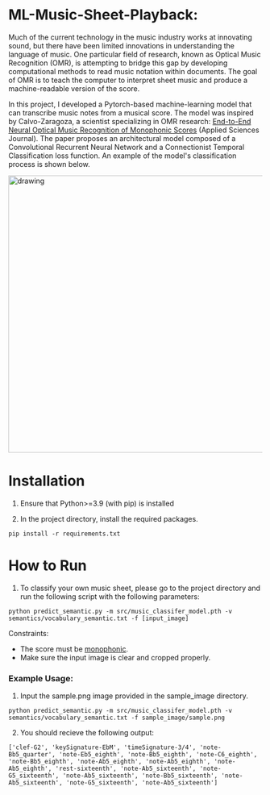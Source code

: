 # ML-Music-Sheet-Playback: 

Much of the current technology in the music industry works at innovating sound, but there have been limited innovations in understanding the language of music. One particular field of research, known as Optical Music Recognition (OMR), is attempting to bridge this gap by developing computational methods to read music notation within documents. The goal of OMR is to teach the computer to interpret sheet music and produce a machine-readable version of the score.

In this project, I developed a Pytorch-based machine-learning model that can transcribe music notes from a musical score. The model was inspired by Calvo-Zaragoza, a scientist specializing in OMR research: [End-to-End Neural Optical Music Recognition of Monophonic Scores](https://www.mdpi.com/2076-3417/8/4/606) (Applied Sciences Journal). The paper proposes an architectural model composed of a Convolutional Recurrent Neural Network and a Connectionist Temporal Classification loss function. An example of the model's classification process is shown below.

<img src="https://user-images.githubusercontent.com/59242538/132921015-682197f4-2b13-4670-86f3-231922f7e4f5.png" alt="drawing" width="750" height="550"/>


# Installation 

1. Ensure that Python>=3.9 (with pip) is installed

2. In the project directory, install the required packages. 
```
pip install -r requirements.txt
```

# How to Run

1. To classify your own music sheet, please go to the project directory and run the following script with the following parameters: 
```
python predict_semantic.py -m src/music_classifer_model.pth -v semantics/vocabulary_semantic.txt -f [input_image]
``` 

Constraints: 
- The score must be [monophonic](https://www.collinsdictionary.com/dictionary/english/monophonic). 
- Make sure the input image is clear and cropped properly. 

### Example Usage:
  1. Input the sample.png image provided in the sample_image directory. 
 ``` 
 python predict_semantic.py -m src/music_classifer_model.pth -v semantics/vocabulary_semantic.txt -f sample_image/sample.png
 ``` 
2. You should recieve the following output:
```
['clef-G2', 'keySignature-EbM', 'timeSignature-3/4', 'note-Bb5_quarter', 'note-Eb5_eighth', 'note-Bb5_eighth', 'note-C6_eighth', 'note-Bb5_eighth', 'note-Ab5_eighth', 'note-Ab5_eighth', 'note-Ab5_eighth', 'rest-sixteenth', 'note-Ab5_sixteenth', 'note-G5_sixteenth', 'note-Ab5_sixteenth', 'note-Bb5_sixteenth', 'note-Ab5_sixteenth', 'note-G5_sixteenth', 'note-Ab5_sixteenth']
```

